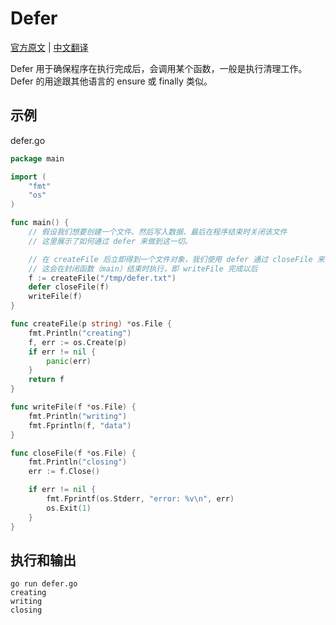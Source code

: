 # Defer

[官方原文](https://gobyexample.com/defer) | [中文翻译](https://gobyexample-cn.github.io/defer)

Defer 用于确保程序在执行完成后，会调用某个函数，一般是执行清理工作。Defer 的用途跟其他语言的 ensure 或 finally 类似。

## 示例

defer.go

```go
package main

import (
	"fmt"
	"os"
)

func main() {
	// 假设我们想要创建一个文件、然后写入数据、最后在程序结束时关闭该文件
	// 这里展示了如何通过 defer 来做到这一切。

	// 在 createFile 后立即得到一个文件对象，我们使用 defer 通过 closeFile 来关闭这个文件
	// 这会在封闭函数（main）结束时执行，即 writeFile 完成以后
	f := createFile("/tmp/defer.txt")
	defer closeFile(f)
	writeFile(f)
}

func createFile(p string) *os.File {
	fmt.Println("creating")
	f, err := os.Create(p)
	if err != nil {
		panic(err)
	}
	return f
}

func writeFile(f *os.File) {
	fmt.Println("writing")
	fmt.Fprintln(f, "data")
}

func closeFile(f *os.File) {
	fmt.Println("closing")
	err := f.Close()

	if err != nil {
		fmt.Fprintf(os.Stderr, "error: %v\n", err)
		os.Exit(1)
	}
}
```

## 执行和输出

```
go run defer.go
creating
writing
closing
```
